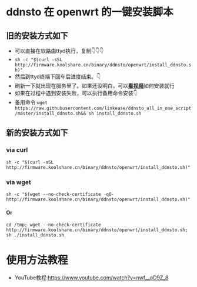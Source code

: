 # ddnsto 在 openwrt 的一键安装脚本

## 旧的安装方式如下

- 可以直接在软路由ttyd执行，复制👇👇👇
- ```sh -c "$(curl -sSL http://firmware.koolshare.cn/binary/ddnsto/openwrt/install_ddnsto.sh)"``` 
- 然后到ttyd终端下回车后进度结束。👇
- 刷新一下就出现在服务里了。如果还没明白，可以[**看视频**](https://www.bilibili.com/video/BV1mo4y197jK)如何安装就行
- 如果在过程中遇到安装失败，可以执行备用命令安装👇
- 备用命令 ```wget https://raw.githubusercontent.com/linkease/ddnsto_all_in_one_script/master/install_ddnsto.sh&& sh install_ddnsto.sh```

## 新的安装方式如下

### via curl
```
sh -c "$(curl -sSL http://firmware.koolshare.cn/binary/ddnsto/openwrt/install_ddnsto.sh)"
```
### via wget
```
sh -c "$(wget --no-check-certificate -qO- http://firmware.koolshare.cn/binary/ddnsto/openwrt/install_ddnsto.sh)"
```
#### Or
```
cd /tmp; wget --no-check-certificate http://firmware.koolshare.cn/binary/ddnsto/openwrt/install_ddnsto.sh; sh ./install_ddnsto.sh
```
# 使用方法教程
- YouTube教程:https://www.youtube.com/watch?v=nwf__oD9Z_8
